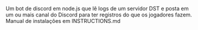 Um bot de discord em node.js que lê logs de um servidor DST e posta em um ou mais canal do Discord para ter registros do que os jogadores fazem.
Manual de instalações em INSTRUCTIONS.md
